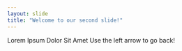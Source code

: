 ```yaml
---
layout: slide
title: "Welcome to our second slide!"
---
```

Lorem Ipsum Dolor Sit Amet
Use the left arrow to go back!
